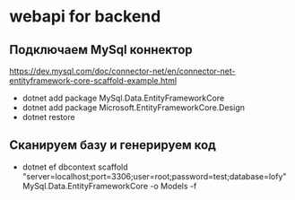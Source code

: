 # webapi for backend

## Подключаем MySql коннектор
https://dev.mysql.com/doc/connector-net/en/connector-net-entityframework-core-scaffold-example.html

- dotnet add package MySql.Data.EntityFrameworkCore
- dotnet add package Microsoft.EntityFrameworkCore.Design
- dotnet restore

## Сканируем базу и генерируем код
- dotnet ef dbcontext scaffold "server=localhost;port=3306;user=root;password=test;database=lofy" MySql.Data.EntityFrameworkCore -o Models -f